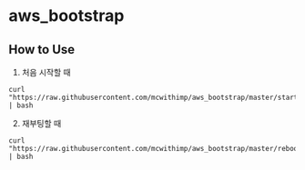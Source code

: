 # aws_bootstrap
## How to Use

1. 처음 시작할 때

```
curl "https://raw.githubusercontent.com/mcwithimp/aws_bootstrap/master/start.sh" | bash 
```

2. 재부팅할 때

```
curl "https://raw.githubusercontent.com/mcwithimp/aws_bootstrap/master/reboot.sh" | bash 
```
